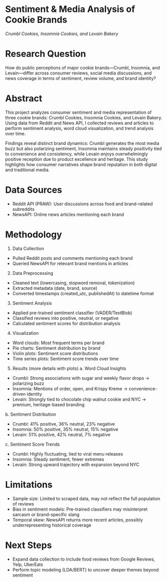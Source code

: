 # Sentiment & Media Analysis of Cookie Brands
*Crumbl Cookies, Insomnia Cookies, and Levain Bakery*

# Research Question

How do public perceptions of major cookie brands—Crumbl, Insomnia, and Levain—differ across consumer reviews, social media discussions, and news coverage in terms of sentiment, review volume, and brand identity?

# Abstract

This project analyzes consumer sentiment and media representation of three cookie brands: Crumbl Cookies, Insomnia Cookies, and Levain Bakery. Using data from Reddit and News API, I collected reviews and articles to perform sentiment analysis, word cloud visualization, and trend analysis over time.

Findings reveal distinct brand dynamics: Crumbl generates the most media buzz but also polarizing sentiment, Insomnia maintains steady positivity tied to convenience and consistency, while Levain enjoys overwhelmingly positive reception due to product excellence and heritage. This study highlights how consumer narratives shape brand reputation in both digital and traditional media.

# Data Sources
- Reddit API (PRAW): User discussions across food and brand-related subreddits
- NewsAPI: Online news articles mentioning each brand

# Methodology
1. Data Collection
- Pulled Reddit posts and comments mentioning each brand
- Queried NewsAPI for relevant brand mentions in articles

2. Data Preprocessing
- Cleaned text (lowercasing, stopword removal, tokenization)
- Extracted metadata (date, brand, source)
- Converted timestamps (created_utc, publishedAt) to datetime format

3. Sentiment Analysis
- Applied pre-trained sentiment classifier (VADER/TextBlob)
- Classified reviews into positive, neutral, or negative
- Calculated sentiment scores for distribution analysis

4. Visualization
- Word clouds: Most frequent terms per brand
- Pie charts: Sentiment distribution by brand
- Violin plots: Sentiment score distributions
- Time series plots: Sentiment score trends over time

5. Results (more details with plots)
a. Word Cloud Insights
- Crumbl: Strong associations with sugar and weekly flavor drops → polarizing buzz
- Insomnia: Mentions of order, open, and Krispy Kreme → convenience-driven identity
- Levain: Strongly tied to chocolate chip walnut cookie and NYC → premium, heritage-based branding

b. Sentiment Distribution
- Crumbl: 41% positive, 36% neutral, 23% negative
- Insomnia: 50% positive, 35% neutral, 15% negative
- Levain: 51% positive, 42% neutral, 7% negative

c. Sentiment Score Trends
- Crumbl: Highly fluctuating, tied to viral menu releases
- Insomnia: Steady sentiment, fewer extremes
- Levain: Strong upward trajectory with expansion beyond NYC

# Limitations
- Sample size: Limited to scraped data, may not reflect the full population of reviews
- Bias in sentiment models: Pre-trained classifiers may misinterpret sarcasm or brand-specific slang
- Temporal skew: NewsAPI returns more recent articles, possibly underrepresenting historical coverage

# Next Steps
- Expand data collection to include food reviews from Google Reviews, Yelp, UberEats
- Perform topic modeling (LDA/BERT) to uncover deeper themes beyond sentiment
